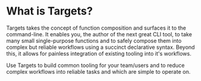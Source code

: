 # What is Targets?

Targets takes the concept of function composition and surfaces it to the command-line. It enables you, the author of the next great CLI tool, to take many small single-purpose functions and to safely compose them into complex but reliable workflows using a succinct declarative syntax. Beyond this, it allows for painless integration of existing tooling into it's workflows.

Use Targets to build common tooling for your team/users and to reduce complex workflows into reliable tasks and which are simple to operate on.

